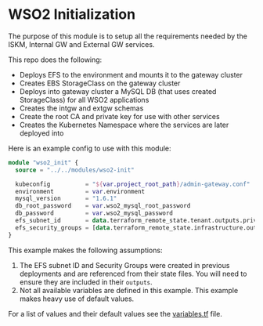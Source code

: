 # WSO2 Initialization

The purpose of this module is to setup all the requirements needed by the ISKM, Internal GW and External GW services.

This repo does the following:

- Deploys EFS to the environment and mounts it to the gateway cluster
- Creates EBS StorageClass on the gateway cluster
- Deploys into gateway cluster a MySQL DB (that uses created StorageClass) for all WSO2 applications
- Creates the intgw and extgw schemas
- Create the root CA and private key for use with other services
- Creates the Kubernetes Namespace where the services are later deployed into

Here is an example config to use with this module:

```terraform
module "wso2_init" {
  source = "../../modules/wso2-init"

  kubeconfig          = "${var.project_root_path}/admin-gateway.conf"
  environment         = var.environment
  mysql_version       = "1.6.1"
  db_root_password    = var.wso2_mysql_root_password
  db_password         = var.wso2_mysql_password
  efs_subnet_id       = data.terraform_remote_state.tenant.outputs.private_subnet_ids["${var.environment}-wso2"]["id"]
  efs_security_groups = [data.terraform_remote_state.infrastructure.outputs.sg_id]
}
```

This example makes the following assumptions:

1. The EFS subnet ID and Security Groups were created in previous deployments and are referenced from their state files. You will need to ensure they are included in their `outputs`.
2. Not all available variables are defined in this example. This example makes heavy use of default values.

For a list of values and their default values see the [variables.tf](variables.tf) file.
